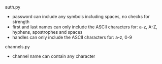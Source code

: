 auth.py
- password can include any symbols including spaces, no checks for strength
- first and last names can only include the ASCII characters for: a-z, A-Z, 
    hyphens, apostrophes and spaces
- handles can only include the ASCII characters for: a-z, 0-9

channels.py
- channel name can contain any character



